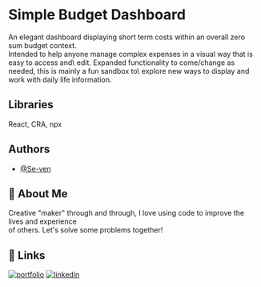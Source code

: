 
# Simple Budget Dashboard

An elegant dashboard displaying short term costs within an overall zero sum budget context.\
Intended to help anyone manage complex expenses in a visual way that is easy to access and\  edit. Expanded functionality to come/change as needed, this is mainly a fun sandbox to\  explore new ways to display and work with daily life information.

## Libraries

React, CRA, npx


## Authors

- [@Se-ven](https://www.github.com/Se-ven)


## 🚀 About Me
Creative "maker" through and through, I love using code to improve the lives and experience \
of others. Let's solve some problems together! 


## 🔗 Links
[![portfolio](https://img.shields.io/badge/my_portfolio-000?style=for-the-badge&logo=ko-fi&logoColor=white)](https://.com/)
[![linkedin](https://img.shields.io/badge/linkedin-0A66C2?style=for-the-badge&logo=linkedin&logoColor=white)](https://www.linkedin.com/in/nickolaus-lavery-588b3412b/)


